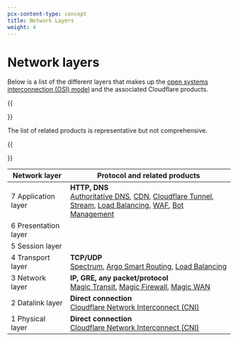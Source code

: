 ```yaml
---
pcx-content-type: concept
title: Network Layers
weight: 4
---
```


# Network layers

Below is a list of the different layers that makes up the [open systems interconnection (OSI) model](https://www.cloudflare.com/learning/ddos/glossary/open-systems-interconnection-model-osi/) and the associated Cloudflare products.

{{<Aside heading="Note:">}}

The list of related products is representative but not comprehensive.

{{</Aside>}}

|  Network layer       | Protocol and related products   |
|----------------------|---------------------------------|
| 7 Application layer  | **HTTP, DNS**</br> [Authoritative DNS](/dns), [CDN](https://www.cloudflare.com/cdn/), [Cloudflare Tunnel](/cloudflare-one/connections/connect-apps/), [Stream](/stream), [Load Balancing](/load-balancing/understand-basics/proxy-modes/), [WAF](/waf), [Bot Management](/bots) |
| 6 Presentation layer |                                 |
| 5 Session layer      |                                 |
| 4 Transport layer    | **TCP/UDP**</br> [Spectrum](/spectrum), [Argo Smart Routing](https://www.cloudflare.com/products/argo-smart-routing/), [Load Balancing](/load-balancing/understand-basics/proxy-modes/) |
| 3 Network layer  | **IP, GRE, any packet/protocol**</br> [Magic Transit](/magic-transit), [Magic Firewall](/magic-firewall), [Magic WAN](/magic-wan) |
| 2 Datalink layer     | **Direct connection**</br> [Cloudflare Network Interconnect (CNI)](/network-interconnect) |
| 1 Physical layer     | **Direct connection**</br> [Cloudflare Network Interconnect (CNI)](/network-interconnect) |